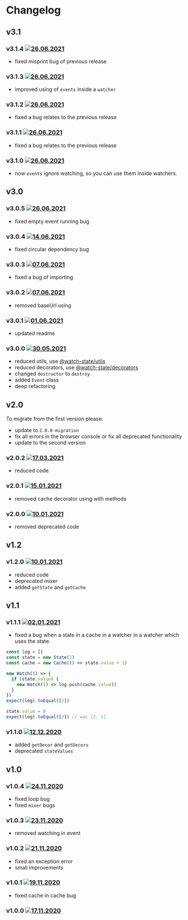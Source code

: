 # Changelog
## v3.1
### v3.1.4 [![26.06.2021](https://img.shields.io/date/1624730252)](https://github.com/d8corp/watch-state/tree/v3.1.4)
- fixed misprint bug of previous release
### v3.1.3 [![26.06.2021](https://img.shields.io/date/1624727511)](https://github.com/d8corp/watch-state/tree/v3.1.3)
- improved using of `events` inside a `watcher`
### v3.1.2 [![26.06.2021](https://img.shields.io/date/1624721815)](https://github.com/d8corp/watch-state/tree/v3.1.2)
- fixed a bug relates to the previous release
### v3.1.1 [![26.06.2021](https://img.shields.io/date/1624708139)](https://github.com/d8corp/watch-state/tree/v3.1.1)
- fixed a bug relates to the previous release
### v3.1.0 [![26.06.2021](https://img.shields.io/date/1624697477)](https://github.com/d8corp/watch-state/tree/v3.1.0)
- now `events` ignore watching, so you can use them inside watchers.
## v3.0
### v3.0.5 [![26.06.2021](https://img.shields.io/date/1624665964)](https://github.com/d8corp/watch-state/tree/v3.0.5)
- fixed empty event running bug
### v3.0.4 [![14.06.2021](https://img.shields.io/date/1623676637)](https://github.com/d8corp/watch-state/tree/v3.0.4)
- fixed circular dependency bug
### v3.0.3 [![07.06.2021](https://img.shields.io/date/1623095628)](https://github.com/d8corp/watch-state/tree/v3.0.3)
- fixed a bug of importing
### v3.0.2 [![07.06.2021](https://img.shields.io/date/1623091679)](https://github.com/d8corp/watch-state/tree/v3.0.2)
- removed baseUrl using
### v3.0.1 [![01.06.2021](https://img.shields.io/date/1622501057)](https://github.com/d8corp/watch-state/tree/v3.0.1)
- updated readme
### v3.0.0 [![30.05.2021](https://img.shields.io/date/1622401326)](https://github.com/d8corp/watch-state/tree/v3.0.0)
- reduced utils, use [@watch-state/utils](https://github.com/d8corp/watch-state-utils)
- reduced decorators, use [@watch-state/decorators](https://github.com/d8corp/watch-state-decorators)
- changed `destructor` to `destroy`
- added `Event` class
- deep refactoring
## v2.0
To migrate from the first version please:
 - update to `2.0.0-migration`
 - fix all errors in the browser console or fix all deprecated functionality
 - update to the second version
### v2.0.2 [![17.03.2021](https://img.shields.io/date/1616008072)](https://github.com/d8corp/watch-state/tree/v2.0.2)
- reduced code
### v2.0.1 [![15.01.2021](https://img.shields.io/date/1610742353)](https://github.com/d8corp/watch-state/tree/v2.0.1)
- removed cache decorator using with methods
### v2.0.0 [![10.01.2021](https://img.shields.io/date/1610305726)](https://github.com/d8corp/watch-state/tree/v2.0.0)
- removed deprecated code
## v1.2
### v1.2.0 [![10.01.2021](https://img.shields.io/date/1610235777)](https://github.com/d8corp/watch-state/tree/v1.2.0)
- reduced code
- deprecated mixer
- added `getState` and `getCache`
## v1.1
### v1.1.1 [![02.01.2021](https://img.shields.io/date/1609546969)](https://github.com/d8corp/watch-state/tree/v1.1.1)
- fixed a bug when a state in a cache in a watcher in a watcher which uses the state.
```typescript
const log = []
const state = new State(1)
const cache = new Cache(() => state.value + 1)

new Watch(() => {
  if (state.value) {
    new Watch(() => log.push(cache.value))
  }
})
expect(log).toEqual([2])

state.value = 0
expect(log).toEqual([2]) // was [2, 1]
```
### v1.1.0 [![12.12.2020](https://img.shields.io/date/1607790401)](https://github.com/d8corp/watch-state/tree/v1.1.0)
- added `getDecor` and `getDecors`
- deprecated `stateValues`
## v1.0
### v1.0.4 [![24.11.2020](https://img.shields.io/date/1606251184)](https://github.com/d8corp/watch-state/tree/v1.0.4)
- fixed loop bug
- fixed `mixer` bugs
### v1.0.3 [![23.11.2020](https://img.shields.io/date/1606154418)](https://github.com/d8corp/watch-state/tree/v1.0.3)
- removed watching in event
### v1.0.2 [![21.11.2020](https://img.shields.io/date/1605944067)](https://github.com/d8corp/watch-state/tree/v1.0.2)
- fixed an exception error
- small improvements
### v1.0.1 [![19.11.2020](https://img.shields.io/date/1605817142)](https://github.com/d8corp/watch-state/tree/v1.0.1)
- fixed cache in cache bug
### v1.0.0 [![17.11.2020](https://img.shields.io/date/1605636703)](https://github.com/d8corp/watch-state/tree/v1.0.0)
